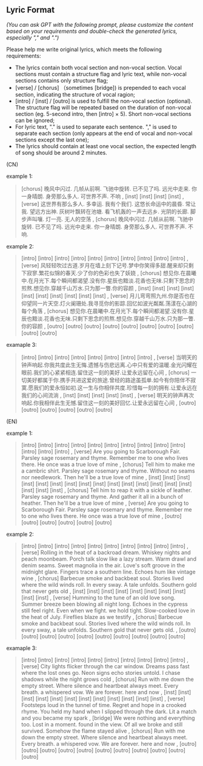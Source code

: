 ## Lyric Format
_(You can ask GPT with the following prompt, please customize the content based on your requirements and double-check the generated lyrics, especially "," and ".")_

Please help me write original lyrics, which meets the following requirements:

- The lyrics contain both vocal section and non-vocal section. Vocal sections must contain a structure flag and lyric text, while non-vocal sections contains only structure flag;
- [verse] / [chorus] （sometimes [bridge]) is prepended to each vocal section, indicating the structure of vocal ragion;
- [intro] / [inst] / [outro] is used to fulfill the non-vocal section (optional). The structure flag will be repeated based on the duration of non-vocal section (eg. 5-second intro, then [intro] × 5). Short non-vocal sections can be ignored;
- For lyric text, "." is used to separate each sentence. "," is used to separate each section (only appears at the end of vocal and non-vocal sections except the last one);
- The lyrics should contain at least one vocal section, the expected length of song should be around 2 minutes. 

(CN)

example 1:

> [chorus] 晚风中闪过. 几帧从前啊. 飞驰中旋转. 已不见了吗. 远光中走来. 你一身晴朗. 身旁那么多人. 可世界不声. 不响 , [inst] [inst] [inst] [inst] , [verse] 这世界有那么多人. 多幸运. 我有个我们. 这悠长命运中的晨昏. 常让我. 望远方出神. 灰树叶飘转在池塘. 看飞机轰的一声去远乡. 光阴的长廊. 脚步声叫嚷. 灯一亮. 无人的空荡 , [chorus] 晚风中闪过. 几帧从前啊. 飞驰中旋转. 已不见了吗. 远光中走来. 你一身晴朗. 身旁那么多人. 可世界不声. 不响.

example 2:

> [intro] [intro] [intro] [intro] [intro] [intro] [intro] [intro] [intro] [intro] , [verse] 风轻轻吹过古道.岁月在墙上刻下记号.梦中你笑得多甜.醒来却只剩下寂寥.繁花似锦的春天.少了你的色彩也失了妖娆 , [chorus] 想见你.在晨曦中.在月光下.每个瞬间都渴望.没有你.星辰也黯淡.花香也无味.只剩下思念的煎熬.想见你.穿越千山万水.只为那一瞥.你的容颜 , [inst] [inst] [inst] [inst] [inst] [inst] [inst] [inst] [inst] [inst] , [verse] 月儿弯弯照九州.你是否也在仰望同一片天空.灯火阑珊处.我寻觅你的影踪.回忆如波光粼粼.荡漾在心湖的每个角落 , [chorus] 想见你.在晨曦中.在月光下.每个瞬间都渴望.没有你.星辰也黯淡.花香也无味.只剩下思念的煎熬.想见你.穿越千山万水.只为那一瞥.你的容颜 , [outro] [outro] [outro] [outro] [outro] [outro] [outro] [outro] [outro] [outro]

examaple 3:

> [intro] [intro] [intro] [intro] [intro] [intro] [intro] [intro] , [verse] 当明天的钟声响起.你我共度此生无悔.遗憾与伤悲远离.心中只有爱的温暖.金光闪耀在眼前.我们的心紧紧相连.留住这一刻的美好.让爱永远留在心间 , [chorus] 一切美好都属于你.携手共进这爱的旅途.曾经的路途虽孤单.如今有你陪伴不寂寞.愿我们的爱永恒如初.这一生与你相伴共度.珍惜每一刻的拥有.让爱永远在我们的心间流淌 , [inst] [inst] [inst] [inst] [inst] , [verse] 明天的钟声再次响起.你我相伴此生无憾.留住这一刻的美好回忆.让爱永远留在心间 , [outro] [outro] [outro] [outro] [outro] [outro]


(EN)

example 1:

> [intro] [intro] [intro] [intro] [intro] [intro] [intro] [intro] [intro] [intro] [intro] [intro] [intro] , [verse] Are you going to Scarborough Fair. Parsley sage rosemary and thyme. Remember me to one who lives there. He once was a true love of mine , [chorus] Tell him to make me a cambric shirt. Parsley sage rosemary and thyme. Without no seams nor needlework. Then he'll be a true love of mine , [inst] [inst] [inst] [inst] [inst] [inst] [inst] [inst] [inst] [inst] [inst] [inst] [inst] [inst] [inst] [inst] [inst] [inst] , [chorus] Tell him to reap it with a sickle of leather. Parsley sage rosemary and thyme. And gather it all in a bunch of heather. Then he'll be a true love of mine ,  [verse] Are you going to Scarborough Fair. Parsley sage rosemary and thyme. Remember me to one who lives there. He once was a true love of mine , [outro] [outro] [outro] [outro] [outro] [outro]

example 2:

> [intro] [intro] [intro] [intro] [intro] [intro] [intro] [intro] [intro] [intro] , [verse] Rolling in the heat of a backroad dream. Whiskey nights and peach moonbeam. Porch talk slow like a lazy stream. Warm drawl and denim seams. Sweet magnolia in the air. Love's soft groove in the midnight glare. Fingers trace a southern line. Echoes hum like vintage wine , [chorus] Barbecue smoke and backbeat soul. Stories lived where the wild winds roll. In every sway. A tale unfolds. Southern gold that never gets old , [inst] [inst] [inst] [inst] [inst] [inst] [inst] [inst] [inst] [inst] , [verse] Humming to the tune of an old love song. Summer breeze been blowing all night long. Echoes in the cypress still feel right. Even when we fight. we hold tight. Slow-cooked love in the heat of July. Fireflies blaze as we testify , [chorus] Barbecue smoke and backbeat soul. Stories lived where the wild winds roll. In every sway, a tale unfolds. Southern gold that never gets old. , [outro] [outro] [outro] [outro] [outro] [outro] [outro] [outro] [outro] [outro]

examaple 3:

> [intro] [intro] [intro] [intro] [intro] [intro] [intro] [intro] [intro] [intro] , [verse] City lights flicker through the car window. Dreams pass fast where the lost ones go. Neon signs echo stories untold. I chase shadows while the night grows cold , [chorus] Run with me down the empty street. Where silence and heartbeat always meet. Every breath. a whispered vow. We are forever. here and now , [inst] [inst] [inst] [inst] [inst] [inst] [inst] [inst] [inst] [inst] [inst] [inst] , [verse] Footsteps loud in the tunnel of time. Regret and hope in a crooked rhyme. You held my hand when I slipped through the dark. Lit a match and you became my spark , [bridge] We were nothing and everything too. Lost in a moment. found in the view. Of all we broke and still survived. Somehow the flame stayed alive , [chorus] Run with me down the empty street. Where silence and heartbeat always meet. Every breath. a whispered vow. We are forever. here and now , [outro] [outro] [outro] [outro] [outro] [outro] [outro] [outro] [outro] [outro] [outro]
